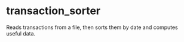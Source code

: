 # transaction_sorter
Reads transactions from a file, then sorts them by date and computes useful data. 
